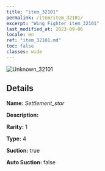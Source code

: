 ```yaml
---
title: "item_32101"
permalink: /item/item_32101/
excerpt: "Wing Fighter item_32101"
last_modified_at: 2023-09-06
locale: en
ref: "item_32101.md"
toc: false
classes: wide
---
```



 ![Unknown_32101](/images/item/Settlement_star_p.png)



## Details

 **Name:** *Settlement_star* 

 **Description:** 

 **Rarity:** 1 

 **Type:** 4 

 **Suction:** true 

 **Auto Suction:** false 


